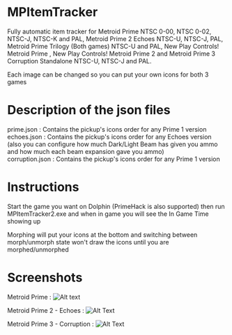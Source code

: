 # MPItemTracker
Fully automatic item tracker for Metroid Prime NTSC 0-00, NTSC 0-02, NTSC-J, NTSC-K and PAL, Metroid Prime 2 Echoes NTSC-U, NTSC-J, PAL, Metroid Prime Trilogy (Both games) NTSC-U and PAL, New Play Controls! Metroid Prime , New Play Controls! Metroid Prime 2 and Metroid Prime 3 Corruption Standalone NTSC-U, NTSC-J and PAL.

Each image can be changed so you can put your own icons for both 3 games

# Description of the json files

prime.json : Contains the pickup's icons order for any Prime 1 version<br>
echoes.json : Contains the pickup's icons order for any Echoes version (also you can configure how much Dark/Light Beam has given you ammo and how much each beam expansion gave you ammo)<br>
corruption.json : Contains the pickup's icons order for any Prime 1 version

# Instructions

Start the game you want on Dolphin (PrimeHack is also supported) then run MPItemTracker2.exe and when in game you will see the In Game Time showing up

Morphing will put your icons at the bottom and switching between morph/unmorph state won't draw the icons until you are morphed/unmorphed

# Screenshots
Metroid Prime :
![Alt text](https://i.imgur.com/rQtTMxg.png "Metroid Prime")

Metroid Prime 2 - Echoes :
![Alt Text](https://i.imgur.com/SZvSdRm.png "Metroid Prime 2 - Echoes")

Metroid Prime 3 - Corruption :
![Alt Text](https://i.imgur.com/XQcJ851.png "Metroid Prime 3 - Corruption")
